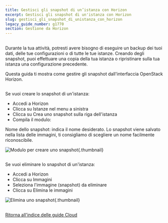 ```yaml
---
title: Gestisci gli snapshot di un’istanza con Horizon
excerpt: Gestisci gli snapshot di un'istanza con Horizon
slug: gestisci_gli_snapshot_di_unistanza_con_horizon
legacy_guide_number: g1770
section: Gestione da Horizon
---
```



## 
Durante la tua attività, potresti avere bisogno di eseguire un backup dei tuoi dati, delle tue configurazioni o di tutte le tue istanze.
Creando degli snapshot, puoi effettuare una copia della tua istanza o ripristinare sulla tua istanza una configurazione precedente.

Questa guida ti mostra come gestire gli snapshot dall'interfaccia OpenStack Horizon.


## 
Se vuoi creare lo snapshot di un'istanza:


- Accedi a Horizon
- Clicca su Istanze nel menu a sinistra
- Clicca su Crea uno snapshot sulla riga dell'istanza
- Compila il modulo:


Nome dello snapshot: indica il nome desiderato. Lo snapshot viene salvato nella lista delle immagini, ti consigliamo di scegliere un nome facilmente riconoscibile.

![Modulo per creare uno snapshot](images/img_2617.jpg){.thumbnail}


## 
Se vuoi eliminare lo snapshot di un'istanza:


- Accedi a Horizon
- Clicca su Immagini
- Seleziona l'immagine (snapshot) da eliminare
- Clicca su Elimina le immagini



![Elimina uno snapshot](images/img_2618.jpg){.thumbnail}


## 
[Ritorna all'indice delle guide Cloud]({legacy}1785)

